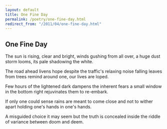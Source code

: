 ```yaml
---
layout: default
title: One Fine Day
permalink: /poetry/one-fine-day.html
redirect_from: "/2011/04/one-fine-day.html"
---
```


One Fine Day
------------

The sun is rising, clear and bright,
winds gushing from all over,
a huge dust storm looms,
its pale shadowing the white.

The road ahead livens hope
despite the traffic's relaxing noise
falling leaves from trees remind
around one, our lives are loped.

Few hours of the lightened dark
dampens the inherent fears
a small window in the bottom right
rejuvinates them to re-embark.

If only one could sense
rains are meant to come close
and not to wither apart
holding one's hands in one's hands.

A misguided choice it may seem
but the truth is concealed
inside the riddle of variance
between doom and deem.

